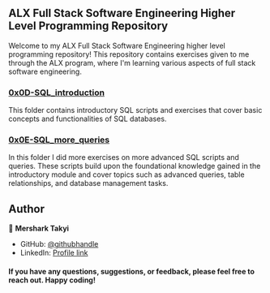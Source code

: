 ## ALX Full Stack Software Engineering Higher Level Programming Repository

Welcome to my ALX Full Stack Software Engineering higher level programming repository! This repository contains exercises given to me through the ALX program, where I'm learning various aspects of full stack software engineering.

### [0x0D-SQL_introduction](https://github.com/mershark/alx-higher_level_programming/tree/main/0x0D-SQL_introduction)

This folder contains introductory SQL scripts and exercises that cover basic concepts and functionalities of SQL databases.

### [0x0E-SQL_more_queries](https://github.com/mershark/alx-higher_level_programming/tree/main/0x0E-SQL_more_queries)

In this folder I did more exercises on more advanced SQL scripts and queries. These scripts build upon the foundational knowledge gained in the introductory module and cover topics such as advanced queries, table relationships, and database management tasks.


## Author
👤 **Mershark Takyi**

- GitHub: [@githubhandle](https://github.com/mershark)
- LinkedIn: [Profile link](https://www.linkedin.com/in/mershark/)
  
#### If you have any questions, suggestions, or feedback, please feel free to reach out. Happy coding!



